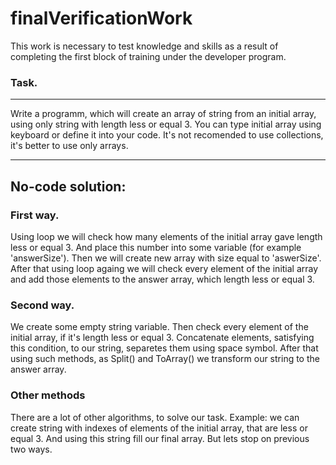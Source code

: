 # finalVerificationWork
This work is necessary to test knowledge and skills as a result of completing the first block of training under the developer program.

### Task.
___
Write a programm, which will create an array of string from an initial array, using only string with length less or equal 3. You can type initial array using keyboard or define it into your code. It's not recomended to use collections, it's better to use only arrays.
___

## No-code solution:

### First way.
Using loop we will check how many elements of the initial array gave length less or equal 3. And place this number into some variable (for example 'answerSize').
Then we will create new array with size equal to 'aswerSize'.
After that using loop againg we will check every element of the initial array and add those elements to the answer array, which length less or equal 3.

### Second way.
We create some empty string variable.
Then check every element of the initial array, if it's length less or equal 3.
Concatenate elements, satisfying this condition, to our string, separetes them using space symbol.
After that using such methods, as Split() and ToArray() we transform our string to the answer array.

### Other methods
There are a lot of other algorithms, to solve our task.
Example: we can create string with indexes of elements of the initial array, that are less or equal 3.
And using this string fill our final array.
But lets stop on previous two ways.